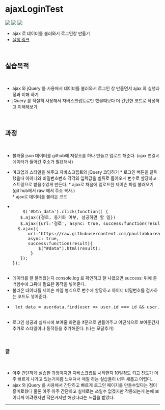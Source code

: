 # ajaxLoginTest 

 <img src="https://img.shields.io/badge/HTML5-E34F26?style=flat-square&logo=HTML5&logoColor=white"/></a> 
<img src="https://img.shields.io/badge/CSS3-1572B6?style=flat-square&logo=CSS3&logoColor=white"/></a>
<img src="https://img.shields.io/badge/JavaScript-F7DF1E?style=flat-square&logo=JavaScript&logoColor=white"/></a>

*  ajax 로 데이터를 불러와서 로그인창 만들기
*  [실행 링크](https://chry8822.github.io/ajaxLoginTest/ajax%EC%8B%A4%EC%8A%B5%EA%B3%BC%EC%A0%9C.html)

<br>


## 실습목적

<br>

* ajax 와 jQuery 를 사용해서 데이터를 불러와서 로그인 창 만들면서 ajax 의 실행과정과 이해 하기 
* jQuery 를 적절히 사용해서 자바스크립트로만 했을때보다 더 간단한 코드로 작성하고 이해해보기

<br>

## 과정

<br>

* 불러올 json 데이터를 github에 저장소를 하나 만들고 업로드 해준다. (ajax 연결시 데이터가 들어간 주소가 필요해서)
* 마크업과 스타일을 해주고 자바스크립트와 jQuery 코딩하기 
      * 로그인 버튼을 클릭했을때 아이디와 비밀번호번호 각각의 입력값을 벨류로 들어오게 변수로 할당하고 스트링으로 받을수있게 만든다.
      * ajax로 처음에 업로드한 제이슨 파일 불러오기 (git hub에서 raw 해서 주소 복사.)  
      * ajax로 데이터를 불러온 코드
      
* <pre>
                
      $('#btn_data').click(function() {
     $.ajax({경로, 동기화 여부, 성공하면 할 일})
     $.ajax({url:'경로', async: true, success:function(result){}})
    $.ajax({
        url:'https://raw.githubusercontent.com/paullabkorea/10000hour/main/index.html', 
        async: true, 
        success:function(result){
            $("#data").html(result);
         }
     });
  });      

 </pre> 
 
   * 데이터를 잘 불러왔는지 console.log 로 확인하고 잘 나왔으면 success: 뒤에 콜백함수에 그뒤에 필요한 동작을 넣어준다.
   * 불러온 데이터를 제이슨 파일 형식으로 변수에 할당하고 아이디 비밀번호를 검사하는 코드도 넣어준다.
   *  <pre>
       let data = userdata.find(user => user.id === id && user.pw === pw);  // 제이슨 데이터에서  id 와 pw 가 사용자가 입력한 id 와 qw 와 일치하는지 확인.    
        </pre>
   * 로그인 성공과 실패시에 보여줄 화면을 if문으로 만들어주고 어떤식으로 보여준건지 추가로 스타일이나 동작등을 추가해준다. (나는 모달추가)

<br>

### 끝

<br>

* 아주 간단하게 실습한 과정이지만 자바스크립트 시작한지 10일정도 되고 진도가 아주 빠르게 나가고 있는거처럼 느껴져서 매일 하는 실습들이 너무 새롭고 어렵다..
* ajax 와 jQuery 를 사용해서 간단하고 빠르게 로그인 페이지를 만들수있다는 점이 흥미로웠다 물론 아주 아주 간단하고 실제로는 쓰일수 없겠지만 작동되는게 눈에 보이니까 어려웠지만 작은거지만 해냈다라는 느낌을 받았다. 


-----------------------------------------------------------------------------------------------
  


